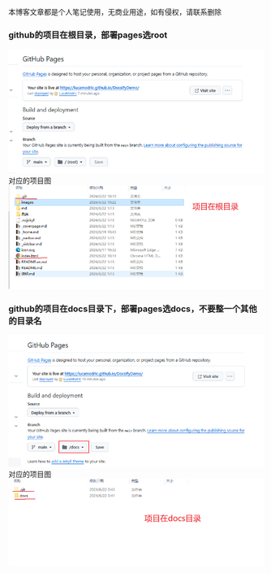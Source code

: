 本博客文章都是个人笔记使用，无商业用途，如有侵权，请联系删除
### github的项目在根目录，部署pages选root
![图片说明](images/root.png)
对应的项目图
![图片说明](images/in_root.png)
### github的项目在docs目录下，部署pages选docs，不要整一个其他的目录名
![图片说明](images/docs.png)
对应的项目图
![图片说明](images/in_docs.png)